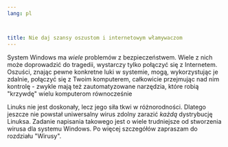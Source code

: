 ```yaml
---
lang: pl



title: Nie daj szansy oszustom i internetowym włamywaczom
---
```


System Windows ma <i>wiele</i> problemów z bezpieczeństwem. Wiele z nich może
doprowadzić do tragedii, wystarczy tylko połączyć się z Internetem. Oszuści, znając
pewne konkretne luki w systemie, mogą, wykorzystując je zdalnie, połączyć się z Twoim
komputerem, całkowicie przejmując nad nim kontrolę - zwykle mają też zautomatyzowane
narzędzia, które robią "krzywdę" wielu komputerom równocześnie

Linuks nie jest doskonały, lecz jego siła tkwi w różnorodności. Dlatego jeszcze
nie powstał uniwersalny wirus zdolny zarazić <i>każdą</i> dystrybucję Linuksa.
Zadanie napisania takowego jest o wiele trudniejsze od stworzenia wirusa dla systemu Windows.
Po więcej szczegółów zapraszam do rozdziału "Wirusy".




